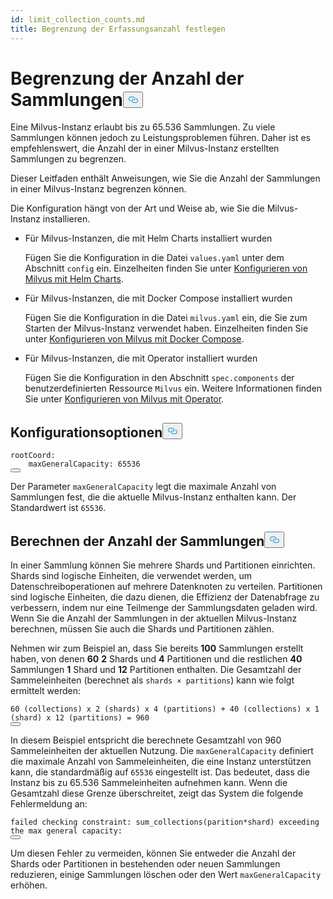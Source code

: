 ```yaml
---
id: limit_collection_counts.md
title: Begrenzung der Erfassungsanzahl festlegen
---
```


<h1 id="Limit-Collection-Counts" class="common-anchor-header">Begrenzung der Anzahl der Sammlungen<button data-href="#Limit-Collection-Counts" class="anchor-icon" translate="no">
      <svg translate="no"
        aria-hidden="true"
        focusable="false"
        height="20"
        version="1.1"
        viewBox="0 0 16 16"
        width="16"
      >
        <path
          fill="#0092E4"
          fill-rule="evenodd"
          d="M4 9h1v1H4c-1.5 0-3-1.69-3-3.5S2.55 3 4 3h4c1.45 0 3 1.69 3 3.5 0 1.41-.91 2.72-2 3.25V8.59c.58-.45 1-1.27 1-2.09C10 5.22 8.98 4 8 4H4c-.98 0-2 1.22-2 2.5S3 9 4 9zm9-3h-1v1h1c1 0 2 1.22 2 2.5S13.98 12 13 12H9c-.98 0-2-1.22-2-2.5 0-.83.42-1.64 1-2.09V6.25c-1.09.53-2 1.84-2 3.25C6 11.31 7.55 13 9 13h4c1.45 0 3-1.69 3-3.5S14.5 6 13 6z"
        ></path>
      </svg>
    </button></h1><p>Eine Milvus-Instanz erlaubt bis zu 65.536 Sammlungen. Zu viele Sammlungen können jedoch zu Leistungsproblemen führen. Daher ist es empfehlenswert, die Anzahl der in einer Milvus-Instanz erstellten Sammlungen zu begrenzen.</p>
<p>Dieser Leitfaden enthält Anweisungen, wie Sie die Anzahl der Sammlungen in einer Milvus-Instanz begrenzen können.</p>
<p>Die Konfiguration hängt von der Art und Weise ab, wie Sie die Milvus-Instanz installieren.</p>
<ul>
<li><p>Für Milvus-Instanzen, die mit Helm Charts installiert wurden</p>
<p>Fügen Sie die Konfiguration in die Datei <code translate="no">values.yaml</code> unter dem Abschnitt <code translate="no">config</code> ein. Einzelheiten finden Sie unter <a href="/docs/de/v2.5.x/configure-helm.md">Konfigurieren von Milvus mit Helm Charts</a>.</p></li>
<li><p>Für Milvus-Instanzen, die mit Docker Compose installiert wurden</p>
<p>Fügen Sie die Konfiguration in die Datei <code translate="no">milvus.yaml</code> ein, die Sie zum Starten der Milvus-Instanz verwendet haben. Einzelheiten finden Sie unter <a href="/docs/de/v2.5.x/configure-docker.md">Konfigurieren von Milvus mit Docker Compose</a>.</p></li>
<li><p>Für Milvus-Instanzen, die mit Operator installiert wurden</p>
<p>Fügen Sie die Konfiguration in den Abschnitt <code translate="no">spec.components</code> der benutzerdefinierten Ressource <code translate="no">Milvus</code> ein. Weitere Informationen finden Sie unter <a href="/docs/de/v2.5.x/configure_operator.md">Konfigurieren von Milvus mit Operator</a>.</p></li>
</ul>
<h2 id="Configuration-options" class="common-anchor-header">Konfigurationsoptionen<button data-href="#Configuration-options" class="anchor-icon" translate="no">
      <svg translate="no"
        aria-hidden="true"
        focusable="false"
        height="20"
        version="1.1"
        viewBox="0 0 16 16"
        width="16"
      >
        <path
          fill="#0092E4"
          fill-rule="evenodd"
          d="M4 9h1v1H4c-1.5 0-3-1.69-3-3.5S2.55 3 4 3h4c1.45 0 3 1.69 3 3.5 0 1.41-.91 2.72-2 3.25V8.59c.58-.45 1-1.27 1-2.09C10 5.22 8.98 4 8 4H4c-.98 0-2 1.22-2 2.5S3 9 4 9zm9-3h-1v1h1c1 0 2 1.22 2 2.5S13.98 12 13 12H9c-.98 0-2-1.22-2-2.5 0-.83.42-1.64 1-2.09V6.25c-1.09.53-2 1.84-2 3.25C6 11.31 7.55 13 9 13h4c1.45 0 3-1.69 3-3.5S14.5 6 13 6z"
        ></path>
      </svg>
    </button></h2><pre><code translate="no" class="language-yaml">rootCoord:
    maxGeneralCapacity: 65536
<button class="copy-code-btn"></button></code></pre>
<p>Der Parameter <code translate="no">maxGeneralCapacity</code> legt die maximale Anzahl von Sammlungen fest, die die aktuelle Milvus-Instanz enthalten kann. Der Standardwert ist <code translate="no">65536</code>.</p>
<h2 id="Calculating-the-number-of-collections" class="common-anchor-header">Berechnen der Anzahl der Sammlungen<button data-href="#Calculating-the-number-of-collections" class="anchor-icon" translate="no">
      <svg translate="no"
        aria-hidden="true"
        focusable="false"
        height="20"
        version="1.1"
        viewBox="0 0 16 16"
        width="16"
      >
        <path
          fill="#0092E4"
          fill-rule="evenodd"
          d="M4 9h1v1H4c-1.5 0-3-1.69-3-3.5S2.55 3 4 3h4c1.45 0 3 1.69 3 3.5 0 1.41-.91 2.72-2 3.25V8.59c.58-.45 1-1.27 1-2.09C10 5.22 8.98 4 8 4H4c-.98 0-2 1.22-2 2.5S3 9 4 9zm9-3h-1v1h1c1 0 2 1.22 2 2.5S13.98 12 13 12H9c-.98 0-2-1.22-2-2.5 0-.83.42-1.64 1-2.09V6.25c-1.09.53-2 1.84-2 3.25C6 11.31 7.55 13 9 13h4c1.45 0 3-1.69 3-3.5S14.5 6 13 6z"
        ></path>
      </svg>
    </button></h2><p>In einer Sammlung können Sie mehrere Shards und Partitionen einrichten. Shards sind logische Einheiten, die verwendet werden, um Datenschreiboperationen auf mehrere Datenknoten zu verteilen. Partitionen sind logische Einheiten, die dazu dienen, die Effizienz der Datenabfrage zu verbessern, indem nur eine Teilmenge der Sammlungsdaten geladen wird. Wenn Sie die Anzahl der Sammlungen in der aktuellen Milvus-Instanz berechnen, müssen Sie auch die Shards und Partitionen zählen.</p>
<p>Nehmen wir zum Beispiel an, dass Sie bereits <strong>100</strong> Sammlungen erstellt haben, von denen <strong>60</strong> <strong>2</strong> Shards und <strong>4</strong> Partitionen und die restlichen <strong>40</strong> Sammlungen <strong>1</strong> Shard und <strong>12</strong> Partitionen enthalten. Die Gesamtzahl der Sammeleinheiten (berechnet als <code translate="no">shards × partitions</code>) kann wie folgt ermittelt werden:</p>
<pre><code translate="no">60 (collections) x 2 (shards) x 4 (partitions) + 40 (collections) x 1 (shard) x 12 (partitions) = 960
<button class="copy-code-btn"></button></code></pre>
<p>In diesem Beispiel entspricht die berechnete Gesamtzahl von 960 Sammeleinheiten der aktuellen Nutzung. Die <code translate="no">maxGeneralCapacity</code> definiert die maximale Anzahl von Sammeleinheiten, die eine Instanz unterstützen kann, die standardmäßig auf <code translate="no">65536</code> eingestellt ist. Das bedeutet, dass die Instanz bis zu 65.536 Sammeleinheiten aufnehmen kann. Wenn die Gesamtzahl diese Grenze überschreitet, zeigt das System die folgende Fehlermeldung an:</p>
<pre><code translate="no" class="language-shell">failed checking constraint: sum_collections(parition*shard) exceeding the <span class="hljs-built_in">max</span> general capacity:
<button class="copy-code-btn"></button></code></pre>
<p>Um diesen Fehler zu vermeiden, können Sie entweder die Anzahl der Shards oder Partitionen in bestehenden oder neuen Sammlungen reduzieren, einige Sammlungen löschen oder den Wert <code translate="no">maxGeneralCapacity</code> erhöhen.</p>
